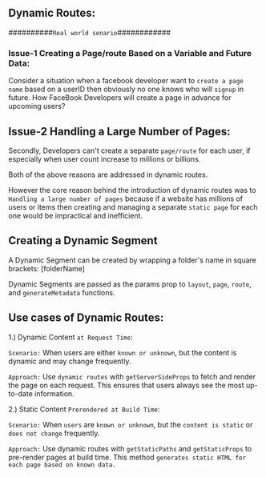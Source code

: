 ## Dynamic Routes: 

##########`Real world senario`############

### Issue-1 Creating a Page/route Based on a Variable and Future Data:

Consider a situation when a facebook developer want to `create a page name` based on a userID then obviously no one knows who will `signup` in future. How FaceBook Developers will create a page in advance for upcoming users?

## Issue-2 Handling a Large Number of Pages:
Secondly, Developers can't create a separate `page/route` for each user, if especially when user count increase to millions or billions.
  
Both of the above reasons are addressed in dynamic routes.

However the core reason behind the introduction of dynamic routes was to `Handling a large number of pages` because if a website has millions of users or items then creating and managing a separate `static page` for each one would be impractical and inefficient.

## Creating a Dynamic Segment

A Dynamic Segment can be created by wrapping a folder's name in square brackets: [folderName]

Dynamic Segments are passed as the params prop to `layout`, `page`, `route`, and `generateMetadata` functions.

## Use cases of Dynamic Routes: 

1.) Dynamic Content `at Request Time`:

`Scenario:` When users are either `known or unknown`, but the content is dynamic and may change frequently.

`Approach:` Use `dynamic routes` with `getServerSideProps` to fetch and render the page on each request. This ensures that users always see the most up-to-date information.

2.) Static Content `Prerendered at Build Time`:

`Scenario:` When `users` are `known or unknown`, but the `content is static` or `does not change` frequently.

`Approach:` Use dynamic routes with `getStaticPaths` and `getStaticProps` to pre-render pages at build time. This method `generates static HTML for each page based on known data.`


